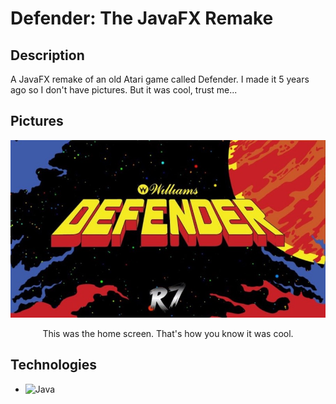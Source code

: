 # Defender: The JavaFX Remake

## Description
A JavaFX remake of an old Atari game called Defender. I made it 5 years ago so I don't have pictures. But it was cool, trust me...

## Pictures
<div align="center">
  <img src="TitleScreen.jpg" alt="">
</div>
<p align="center">
This was the home screen. That's how you know it was cool.
</p>

## Technologies
- ![Java](https://img.shields.io/badge/java-%23ED8B00.svg?style=for-the-badge&logo=openjdk&logoColor=white)
